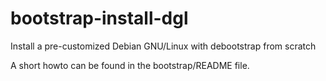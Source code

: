 # bootstrap-install-dgl
Install a pre-customized Debian GNU/Linux with debootstrap from scratch

A short howto can be found in the bootstrap/README file.
